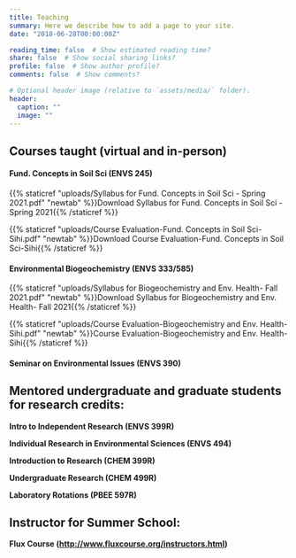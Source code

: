 ```yaml
---
title: Teaching
summary: Here we describe how to add a page to your site.
date: "2018-06-28T00:00:00Z"

reading_time: false  # Show estimated reading time?
share: false  # Show social sharing links?
profile: false  # Show author profile?
comments: false  # Show comments?

# Optional header image (relative to `assets/media/` folder).
header:
  caption: ""
  image: ""
---
```


## Courses taught (virtual and in-person)

#### Fund. Concepts in Soil Sci (ENVS 245) 
{{% staticref "uploads/Syllabus for Fund. Concepts in Soil Sci - Spring 2021.pdf" "newtab" %}}Download Syllabus for Fund. Concepts in Soil Sci - Spring 2021{{% /staticref %}}

{{% staticref "uploads/Course Evaluation-Fund. Concepts in Soil Sci-Sihi.pdf" "newtab" %}}Download Course Evaluation-Fund. Concepts in Soil Sci-Sihi{{% /staticref %}}


#### Environmental Biogeochemistry (ENVS 333/585) 
{{% staticref "uploads/Syllabus for Biogeochemistry and Env. Health- Fall 2021.pdf" "newtab" %}}Download Syllabus for Biogeochemistry and Env. Health- Fall 2021{{% /staticref %}}

{{% staticref "uploads/Course Evaluation-Biogeochemistry and Env. Health-Sihi.pdf" "newtab" %}}Course Evaluation-Biogeochemistry and Env. Health-Sihi{{% /staticref %}}

#### Seminar on Environmental Issues (ENVS 390) 


## Mentored undergraduate and graduate students for research credits:

**Intro to Independent Research (ENVS 399R)**

**Individual Research in Environmental Sciences (ENVS 494)**

**Introduction to Research (CHEM 399R)**

**Undergraduate Research (CHEM 499R)**

**Laboratory Rotations (PBEE 597R)**

## Instructor for Summer School:

**Flux Course (http://www.fluxcourse.org/instructors.html)**
